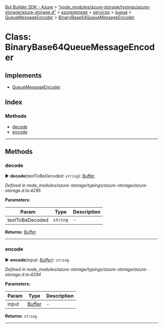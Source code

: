 [Bot Builder SDK - Azure](../README.md) > ["node_modules/azure-storage/typings/azure-storage/azure-storage.d"](../modules/_node_modules_azure_storage_typings_azure_storage_azure_storage_d_.md) > [azurestorage](../modules/_node_modules_azure_storage_typings_azure_storage_azure_storage_d_.azurestorage.md) > [services](../modules/_node_modules_azure_storage_typings_azure_storage_azure_storage_d_.azurestorage.services.md) > [queue](../modules/_node_modules_azure_storage_typings_azure_storage_azure_storage_d_.azurestorage.services.queue.md) > [QueueMessageEncoder](../modules/_node_modules_azure_storage_typings_azure_storage_azure_storage_d_.azurestorage.services.queue.queuemessageencoder.md) > [BinaryBase64QueueMessageEncoder](../classes/_node_modules_azure_storage_typings_azure_storage_azure_storage_d_.azurestorage.services.queue.queuemessageencoder.binarybase64queuemessageencoder.md)



# Class: BinaryBase64QueueMessageEncoder

## Implements

* [QueueMessageEncoder](../modules/_node_modules_azure_storage_typings_azure_storage_azure_storage_d_.azurestorage.services.queue.queuemessageencoder.md)

## Index

### Methods

* [decode](_node_modules_azure_storage_typings_azure_storage_azure_storage_d_.azurestorage.services.queue.queuemessageencoder.binarybase64queuemessageencoder.md#decode)
* [encode](_node_modules_azure_storage_typings_azure_storage_azure_storage_d_.azurestorage.services.queue.queuemessageencoder.binarybase64queuemessageencoder.md#encode)



---
## Methods
<a id="decode"></a>

###  decode

► **decode**(textToBeDecoded: *`string`*): [Buffer](../interfaces/_node_modules__types_node_index_d_.buffer.md)



*Defined in node_modules/azure-storage/typings/azure-storage/azure-storage.d.ts:4295*



**Parameters:**

| Param | Type | Description |
| ------ | ------ | ------ |
| textToBeDecoded | `string`   |  - |





**Returns:** [Buffer](../interfaces/_node_modules__types_node_index_d_.buffer.md)





___

<a id="encode"></a>

###  encode

► **encode**(input: *[Buffer](../interfaces/_node_modules__types_node_index_d_.buffer.md)*): `string`



*Defined in node_modules/azure-storage/typings/azure-storage/azure-storage.d.ts:4294*



**Parameters:**

| Param | Type | Description |
| ------ | ------ | ------ |
| input | [Buffer](../interfaces/_node_modules__types_node_index_d_.buffer.md)   |  - |





**Returns:** `string`





___


